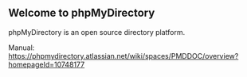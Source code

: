 ## Welcome to phpMyDirectory

phpMyDirectory is an open source directory platform.

Manual: https://phpmydirectory.atlassian.net/wiki/spaces/PMDDOC/overview?homepageId=10748177
